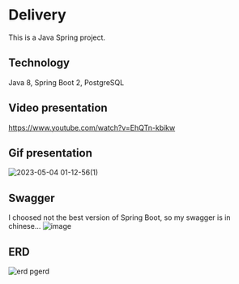 # Delivery
This is a Java Spring project. 

## Technology
Java 8, Spring Boot 2, PostgreSQL

## Video presentation
https://www.youtube.com/watch?v=EhQTn-kbikw

## Gif presentation
![2023-05-04 01-12-56(1)](https://user-images.githubusercontent.com/96371464/236042078-eb72d46a-bfec-4c29-ad8f-4ecb8543375b.gif)

## Swagger
I choosed not the best version of Spring Boot, so my swagger is in chinese...
![image](https://user-images.githubusercontent.com/96371464/236009671-aa476a65-73b3-4af1-80e0-52a6d169ae61.png)

## ERD
![erd pgerd](https://user-images.githubusercontent.com/96371464/236017718-d509d7c3-0c6f-44ed-85bd-72ca4befd958.png)







